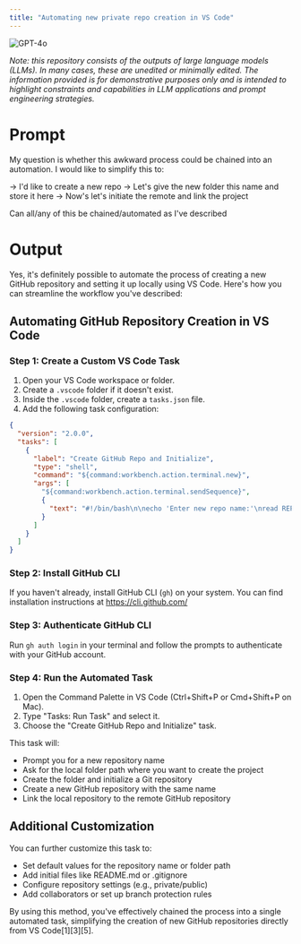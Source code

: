 ```yaml
---
title: "Automating new private repo creation in VS Code"
---
```

![GPT-4o](https://img.shields.io/badge/GPT--4o-3333FF?style=for-the-badge&logo=openai&logoColor=white)



*Note: this repository consists of the outputs of large language models (LLMs). In many cases, these are unedited or minimally edited. The information provided is for demonstrative purposes only and is intended to highlight constraints and capabilities in LLM applications and prompt engineering strategies.*


# Prompt

My question is whether this awkward process could be chained into an automation. I would like to simplify this to:

-> I'd like to create a new repo
-> Let's give the new folder this name and store it here
-> Now's let's initiate the remote and link the project

Can all/any of this be chained/automated as I've described

# Output

Yes, it's definitely possible to automate the process of creating a new GitHub repository and setting it up locally using VS Code. Here's how you can streamline the workflow you've described:

## Automating GitHub Repository Creation in VS Code

### Step 1: Create a Custom VS Code Task

1. Open your VS Code workspace or folder.
2. Create a `.vscode` folder if it doesn't exist.
3. Inside the `.vscode` folder, create a `tasks.json` file.
4. Add the following task configuration:

```json
{
  "version": "2.0.0",
  "tasks": [
    {
      "label": "Create GitHub Repo and Initialize",
      "type": "shell",
      "command": "${command:workbench.action.terminal.new}",
      "args": [
        "${command:workbench.action.terminal.sendSequence}",
        {
          "text": "#!/bin/bash\n\necho 'Enter new repo name:'\nread REPO_NAME\n\necho 'Enter local folder path:'\nread FOLDER_PATH\n\nmkdir -p \"$FOLDER_PATH/$REPO_NAME\"\ncd \"$FOLDER_PATH/$REPO_NAME\"\n\ngit init\n\ngh repo create \"$REPO_NAME\" --public --source=. --remote=origin\n\necho 'Repository created and initialized!'\n"
        }
      ]
    }
  ]
}
```

### Step 2: Install GitHub CLI

If you haven't already, install GitHub CLI (`gh`) on your system. You can find installation instructions at https://cli.github.com/

### Step 3: Authenticate GitHub CLI

Run `gh auth login` in your terminal and follow the prompts to authenticate with your GitHub account.

### Step 4: Run the Automated Task

1. Open the Command Palette in VS Code (Ctrl+Shift+P or Cmd+Shift+P on Mac).
2. Type "Tasks: Run Task" and select it.
3. Choose the "Create GitHub Repo and Initialize" task.

This task will:
- Prompt you for a new repository name
- Ask for the local folder path where you want to create the project
- Create the folder and initialize a Git repository
- Create a new GitHub repository with the same name
- Link the local repository to the remote GitHub repository

## Additional Customization

You can further customize this task to:
- Set default values for the repository name or folder path
- Add initial files like README.md or .gitignore
- Configure repository settings (e.g., private/public)
- Add collaborators or set up branch protection rules

By using this method, you've effectively chained the process into a single automated task, simplifying the creation of new GitHub repositories directly from VS Code[1][3][5].
 